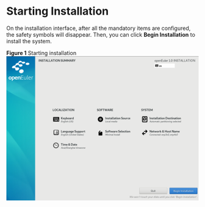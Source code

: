 # Starting Installation<a name="EN-US_TOPIC_0214071174"></a>

On the installation interface, after all the mandatory items are configured, the safety symbols will disappear. Then, you can click  **Begin Installation**  to install the system.

**Figure  1**  Starting installation<a name="en-us_topic_0186390265_en-us_topic_0122145912_fig75022040305"></a>  
![](./figures/starting-installation.png "starting-installation")

